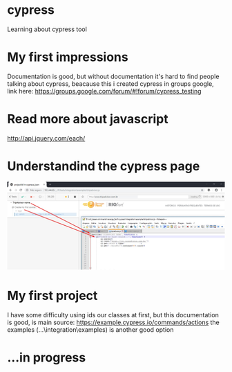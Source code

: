 # cypress
Learning about cypress tool

# My first impressions
Documentation is good, but without documentation it's hard to find people talking about cypress, beacause this i created cypress in groups google, link here: https://groups.google.com/forum/#!forum/cypress_testing

# Read more about javascript
http://api.jquery.com/each/

# Understandind the cypress page
![example](https://github.com/andreddias/cypress/blob/master/cypress.png)

# My first project
I have some difficulty using ids our classes at first, but this documentation is good, is main source: https://example.cypress.io/commands/actions the examples (...\integration\examples) is another good option 

# ...in progress

